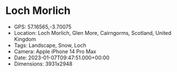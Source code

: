 # Loch Morlich

- GPS: 57.16565,-3.70075
- Location: Loch Morlich, Glen More, Cairngorms, Scotland, United Kingdom
- Tags: Landscape, Snow, Loch
- Camera: Apple iPhone 14 Pro Max
- Date: 2023-01-07T09:47:51.000+00:00
- Dimensions: 3931x2948
